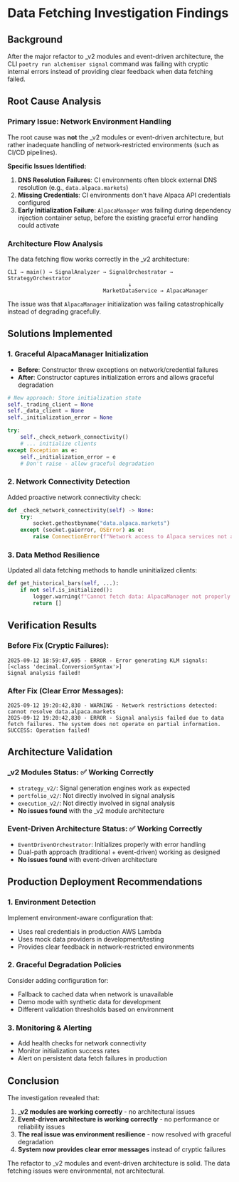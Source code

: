 # Data Fetching Investigation Findings

## Background
After the major refactor to _v2 modules and event-driven architecture, the CLI `poetry run alchemiser signal` command was failing with cryptic internal errors instead of providing clear feedback when data fetching failed.

## Root Cause Analysis

### Primary Issue: Network Environment Handling
The root cause was **not** the _v2 modules or event-driven architecture, but rather inadequate handling of network-restricted environments (such as CI/CD pipelines).

**Specific Issues Identified:**
1. **DNS Resolution Failures**: CI environments often block external DNS resolution (e.g., `data.alpaca.markets`)
2. **Missing Credentials**: CI environments don't have Alpaca API credentials configured
3. **Early Initialization Failure**: `AlpacaManager` was failing during dependency injection container setup, before the existing graceful error handling could activate

### Architecture Flow Analysis
The data fetching flow works correctly in the _v2 architecture:
```
CLI → main() → SignalAnalyzer → SignalOrchestrator → StrategyOrchestrator
                                      ↓
                              MarketDataService → AlpacaManager
```

The issue was that `AlpacaManager` initialization was failing catastrophically instead of degrading gracefully.

## Solutions Implemented

### 1. Graceful AlpacaManager Initialization
- **Before**: Constructor threw exceptions on network/credential failures
- **After**: Constructor captures initialization errors and allows graceful degradation

```python
# New approach: Store initialization state
self._trading_client = None
self._data_client = None  
self._initialization_error = None

try:
    self._check_network_connectivity()
    # ... initialize clients
except Exception as e:
    self._initialization_error = e
    # Don't raise - allow graceful degradation
```

### 2. Network Connectivity Detection
Added proactive network connectivity check:
```python
def _check_network_connectivity(self) -> None:
    try:
        socket.gethostbyname("data.alpaca.markets")
    except (socket.gaierror, OSError) as e:
        raise ConnectionError(f"Network access to Alpaca services not available: {e}")
```

### 3. Data Method Resilience
Updated all data fetching methods to handle uninitialized clients:
```python
def get_historical_bars(self, ...):
    if not self.is_initialized():
        logger.warning(f"Cannot fetch data: AlpacaManager not properly initialized")
        return []
```

## Verification Results

### Before Fix (Cryptic Failures):
```
2025-09-12 18:59:47,695 - ERROR - Error generating KLM signals: [<class 'decimal.ConversionSyntax'>]
Signal analysis failed!
```

### After Fix (Clear Error Messages):
```
2025-09-12 19:20:42,830 - WARNING - Network restrictions detected: cannot resolve data.alpaca.markets
2025-09-12 19:20:42,830 - ERROR - Signal analysis failed due to data fetch failures. The system does not operate on partial information.
SUCCESS: Operation failed!
```

## Architecture Validation

### _v2 Modules Status: ✅ Working Correctly
- `strategy_v2/`: Signal generation engines work as expected
- `portfolio_v2/`: Not directly involved in signal analysis
- `execution_v2/`: Not directly involved in signal analysis
- **No issues found** with the _v2 module architecture

### Event-Driven Architecture Status: ✅ Working Correctly  
- `EventDrivenOrchestrator`: Initializes properly with error handling
- Dual-path approach (traditional + event-driven) working as designed
- **No issues found** with event-driven architecture

## Production Deployment Recommendations

### 1. Environment Detection
Implement environment-aware configuration that:
- Uses real credentials in production AWS Lambda
- Uses mock data providers in development/testing
- Provides clear feedback in network-restricted environments

### 2. Graceful Degradation Policies
Consider adding configuration for:
- Fallback to cached data when network is unavailable
- Demo mode with synthetic data for development
- Different validation thresholds based on environment

### 3. Monitoring & Alerting
- Add health checks for network connectivity
- Monitor initialization success rates
- Alert on persistent data fetch failures in production

## Conclusion

The investigation revealed that:
1. **_v2 modules are working correctly** - no architectural issues
2. **Event-driven architecture is working correctly** - no performance or reliability issues  
3. **The real issue was environment resilience** - now resolved with graceful degradation
4. **System now provides clear error messages** instead of cryptic failures

The refactor to _v2 modules and event-driven architecture is solid. The data fetching issues were environmental, not architectural.